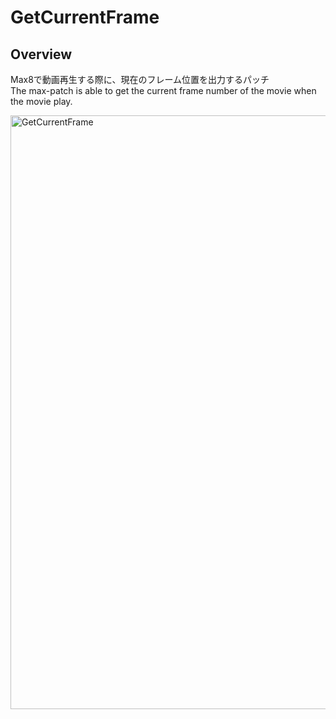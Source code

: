 # GetCurrentFrame

## Overview
Max8で動画再生する際に、現在のフレーム位置を出力するパッチ  
The max-patch is able to get the current frame number of the movie when the movie play.  

<img width="950" alt="GetCurrentFrame" src="https://user-images.githubusercontent.com/3658000/76411031-4b8d7600-63d4-11ea-8241-15909600a779.png">